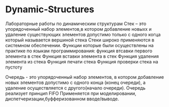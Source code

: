 # Dynamic-Structures
Лабораторные работы по динамическим структурам
Стек – это упорядоченный набор элементов,в котором добавление новыхх и удаление существующих элементов допустимо только с одного когца
который называется вершиной стека
Стеки широко применяются в системном обеспечении.
Функции которые были осуществлены на практике по языкам программирования: 
функция втсавки первого элемента в стек
Функция вставки элемента в стек
Функция удаления элемента из стека
Функция печати стека
Функция проверки стека на пустоту



Очередь - это упорядоченный набор элементов, в котором добавление новых элементов допустимо с одного конца (конец очереди), а удаление осуществляется с другого(начало очереди).
Очередь реализует принцип FIFO
Применяется при моделировании, диспетчеризации,буфферизованном вводе/выводе.
